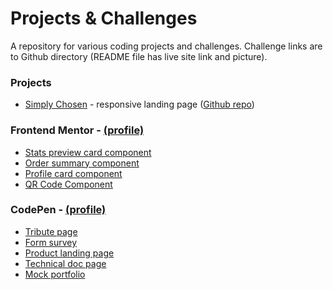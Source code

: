 # Projects & Challenges
A repository for various coding projects and challenges. Challenge links are to Github directory (README file has live site link and picture).

### Projects
- [Simply Chosen](https://dinojetpilot.github.io/SimplyChosen/) - responsive landing page ([Github repo](https://github.com/DinoJetPilot/SimplyChosen/tree/main/))

### Frontend Mentor - [(profile)](https://www.frontendmentor.io/profile/DinoJetPilot)

- [Stats preview card component](https://github.com/DinoJetPilot/code-2-self/tree/main/projects/stats-preview-card-component)
- [Order summary component](https://github.com/DinoJetPilot/code-2-self/tree/main/projects/order-summary-component) 
- [Profile card component](https://github.com/DinoJetPilot/code-2-self/tree/main/projects/profile-card-component)
- [QR Code Component](https://github.com/DinoJetPilot/code-2-self/tree/main/projects/qr-code-component/)
<!-- - WIP [3-column preview card component] (https://github.com/DinoJetPilot/code-2-self/blob/main/projects/3-column-preview-card-component/) -->
<!-- - WIP [Intro Component w/ Signup Form](https://github.com/DinoJetPilot/code-2-self/tree/main/projects/intro-component-with-signup-form) -->

### CodePen - [(profile)](https://codepen.io/dinojetpilot)

- [Tribute page](https://codepen.io/jmillet/pen/GREbZMr)
- [Form survey](https://codepen.io/jmillet/pen/eYEOdoW) 
- [Product landing page](https://codepen.io/jmillet/pen/JjyPQXQ) 
- [Technical doc page](https://codepen.io/jmillet/pen/rNzNoWN)
- [Mock portfolio](https://codepen.io/jmillet/pen/JjydQVz) 
